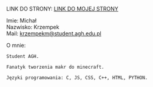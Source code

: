 LINK DO STRONY: <a href="https://miskrz.github.io/"> LINK DO MOJEJ STRONY </a> <br />

Imie: Michał <br />
Nazwisko: Krzempek <br />
Mail: krzempekm@student.agh.edu.pl <br />

O mnie:

    Student AGH.

    Fanatyk tworzenia makr do minecraft. 

    Języki programowania: C, JS, CSS, C++, HTML, PYTHON. 

    
